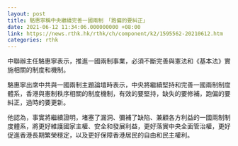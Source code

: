 ```yaml
---
layout: post
title: 駱惠寧稱中央繼續完善一國兩制　「跑偏的要糾正」
date: 2021-06-12 11:34:06.000000000 +08:00
link: https://news.rthk.hk/rthk/ch/component/k2/1595562-20210612.htm
categories: rthk
---
```


中聯辦主任駱惠寧表示，推進一國兩制事業，必須不斷完善與憲法和《基本法》實施相關的制度和機制。

駱惠寧出席中共與一國兩制主題論壇時表示，中央將繼續堅持和完善一國兩制制度體系，香港與憲制秩序相關的制度機制，有效的要堅持，缺失的要修補，跑偏的要糾正，過時的要更新。

他認為，事實將繼續證明，堵塞了漏洞、彌補了缺陷、兼顧各方利益的一國兩制制度體系，將更好維護國家主權、安全和發展利益，更好落實中央全面管治權，更好促進香港長期繁榮穩定，以及更好保障香港居民的自由和民主權利。
